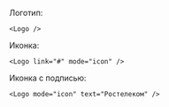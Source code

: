 Логотип:
    
    <Logo />
    
Иконка:
    
    <Logo link="#" mode="icon" />  
    
Иконка с подписью:
    
    <Logo mode="icon" text="Ростелеком" />      